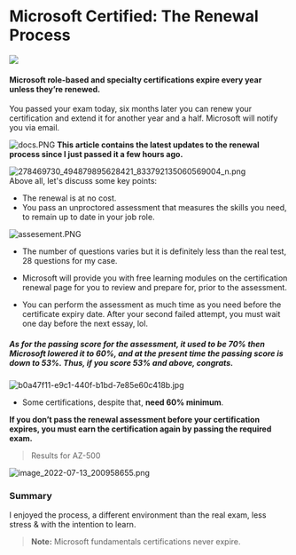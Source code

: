 # Microsoft Certified: The Renewal Process
![](https://cdn.hashnode.com/res/hashnode/image/upload/v1654534236024/kF3Q_QtUd.gif?w=1600&h=840&fit=crop&crop=entropy&auto=format,compress&gif-q=60&format=webm)

#### Microsoft role-based and specialty certifications expire every year unless they’re renewed. 
You passed your exam today, six months later you can renew your certification and extend it for another year and a half. Microsoft will notify you via email. 

![docs.PNG](https://cdn.hashnode.com/res/hashnode/image/upload/v1650207030800/Tjn1DA8ae.PNG)
**This article contains the latest updates to the renewal process since I just passed it a few hours ago.**


![278469730_494879895628421_833792135060569004_n.png](https://cdn.hashnode.com/res/hashnode/image/upload/v1650069520734/sr0-KsLS1.png)
<br>
Above all, let's discuss some key points:


- The renewal is at no cost.
- You pass an unproctored assessment that measures the skills you need, to remain up to date in your job role.

![assesement.PNG](https://cdn.hashnode.com/res/hashnode/image/upload/v1650207072145/pW9EBU4Kt.PNG)

- The number of questions varies but it is definitely less than the real test, 28 questions for my case.
- Microsoft will provide you with free learning modules on the certification renewal page for you to review and prepare for, prior to the assessment.

- You can perform the assessment as much time as you need before the certificate expiry date. After your second failed attempt, you must wait one day before the next essay, lol.


#####  As for the passing score **for the assessment**, it used to be 70% then Microsoft lowered it to 60%, and at the present time **the passing score is down to 53%**. Thus, if you score 53% and above, congrats. 
![b0a47f11-e9c1-440f-b1bd-7e85e60c418b.jpg](https://cdn.hashnode.com/res/hashnode/image/upload/v1657735771185/U8ka47XeD.jpg)
- Some certifications, despite that, **need 60% minimum**.

**If you don’t pass the renewal assessment before your certification expires, you must earn the certification again by passing the required exam.**

> Results for AZ-500
> 
![image_2022-07-13_200958655.png](https://cdn.hashnode.com/res/hashnode/image/upload/v1657735799190/l4CQ35Ij_.png)

### Summary
 I enjoyed the process, a different environment than the real exam, less stress & with the intention to learn.




>  **Note:** Microsoft fundamentals certifications never expire. 
